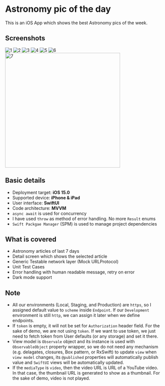 # Astronomy pic of the day

This is an iOS App which shows the best Astronomy pics of the week.

## Screenshots

![1](https://github.com/Pratik-7i/Planets/assets/96768526/ec17225b-b29e-423a-a1f2-f7647d42e10d)
![2](https://github.com/Pratik-7i/Planets/assets/96768526/22f0fa1d-ff9c-4942-aa94-8f0b38eaeaf2)
![3](https://github.com/Pratik-7i/Planets/assets/96768526/77580956-e078-4ffd-87df-01c0d9189b40)
![4](https://github.com/Pratik-7i/Planets/assets/96768526/667b5c4e-53b4-4d7a-8f6c-98a28a138995)
![5](https://github.com/Pratik-7i/Planets/assets/96768526/08568986-dc37-40d5-a3e7-2b17dd8607ff)
![6](https://github.com/Pratik-7i/Planets/assets/96768526/93992d2c-fda6-4734-a3a2-8b5994ec8616)
<img width="372" alt="7" src="https://github.com/Pratik-7i/Planets/assets/96768526/b9943497-9929-4b97-b4b9-1ceda7142cf2">

## Basic details
- Deployment target: **iOS 15.0**
- Supported device: **iPhone & iPad**
- User interface: **SwiftUI**
- Code architecture: **MVVM**
- `async await` is used for concurrency
-  I have used `throw` as method of error handling. No more `Result` enums 
- `Swift Packgae Manager` (SPM) is used to manage project dependencies

## What is covered
- Astronomy articles of last 7 days
- Detail screen which shows the selected article
- Generic Testable network layer (Mock URLProtocol)
- Unit Test Cases
- Error handling with human readable message, retry on error
- Dark mode support

## Note
- All our environments (Local, Staging, and Production) are `https`, so I assigned default value to `scheme` inside `Endpoint`. If our `Development` environment is still `http`, we can assign it later when we define endpoints.
- If `token` is empty, it will not be set for `Authorization` header field. For the sake of demo, we are not using `token`. If we want to use token, we just need to fetch token from User defaults (or any storage) and set it there.
- View model is `Observale` object and its instance is used with `ObservableObject` property wrapper, so we do not need any mechanism (e.g. delagates, closures, Box pattern, or RxSwift) to update `view` when `view model` changes, its `@published` properties will automatically publish value and `SwiftUI` views will be automatically updated.
- If the `mediaType` is `video`, then the video URL is URL of a YouTube video. In that case, the thumbnail URL is generated to show as a thumbnail. For the sake of demo, video is not played.

